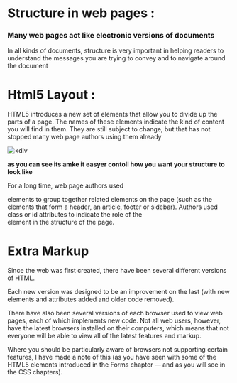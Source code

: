 # Structure in web pages :

 ### Many web pages act like electronic versions of documents


In all kinds of documents, structure is very important in helping 
readers to understand the messages you are trying to convey 
and to navigate around the document

# Html5 Layout : 
HTML5 introduces a new set of elements that allow you to divide up the 
parts of a page. The names of these elements indicate the kind of content 
you will find in them. They are still subject to change, but that has not 
stopped many web page authors using them already

![<div](https://images1.programmersought.com/9/86/862f310b81e2df0e77b469e6dac67829.png)

**as you can see its amke it easyer contoll how you want your structure to look like** 

For a long time, web page authors used <div> elements to group 
together related elements on the page (such as the elements that form a 
header, an article, footer or sidebar). Authors used class or id attributes 
to indicate the role of the <div> element in the structure of the page.

# Extra Markup
Since the web was first created, there have 
been several different versions of HTML.

Each new version was designed 
to be an improvement on the 
last (with new elements and 
attributes added and older code 
removed).


There have also been several versions of each browser used to 
view web pages, each of which implements new code. Not all 
web users, however, have the latest browsers installed on 
their computers, which means that not everyone will be able to 
view all of the latest features and markup.


Where you should be 
particularly aware of browsers 
not supporting certain features, 
I have made a note of this (as 
you have seen with some of the 
HTML5 elements introduced in 
the Forms chapter — and as you 
will see in the CSS chapters).